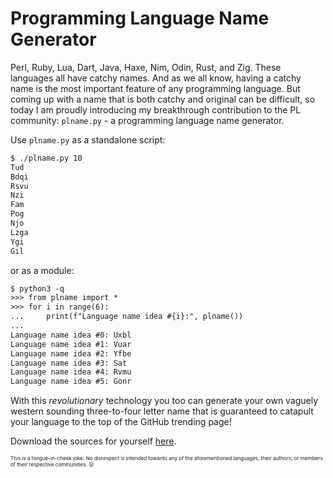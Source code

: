 Programming Language Name Generator
===================================

Perl, Ruby, Lua, Dart, Java, Haxe, Nim, Odin, Rust, and Zig. These languages
all have catchy names. And as we all know, having a catchy name is the most
important feature of any programming language. But coming up with a name that
is both catchy and original can be difficult, so today I am proudly introducing
my breakthrough contribution to the PL community: `plname.py` - a programming
language name generator.

Use `plname.py` as a standalone script:

```sh
$ ./plname.py 10
Tud
Bdqi
Rsvu
Nzi
Fam
Pog
Njo
Lzga
Ygi
Gil
```

or as a module:

```txt
$ python3 -q
>>> from plname import *
>>> for i in range(6):
...     print(f"Language name idea #{i}:", plname())
...
Language name idea #0: Uxbl
Language name idea #1: Vuar
Language name idea #2: Yfbe
Language name idea #3: Sat
Language name idea #4: Rvmu
Language name idea #5: Gonr
```

With this *revolutionary* technology you too can generate your own vaguely
western sounding three-to-four letter name that is guaranteed to catapult your
language to the top of the GitHub trending page!

Download the sources for yourself
[here](/blog/2021-02-06-programming-language-name-generator/plname.py).

<small><small><small>
This is a tongue-in-cheek joke. No disrespect is intended towards any of the
aforementioned languages, their authors, or members of their respective
communities. 😛
</small></small></small>
